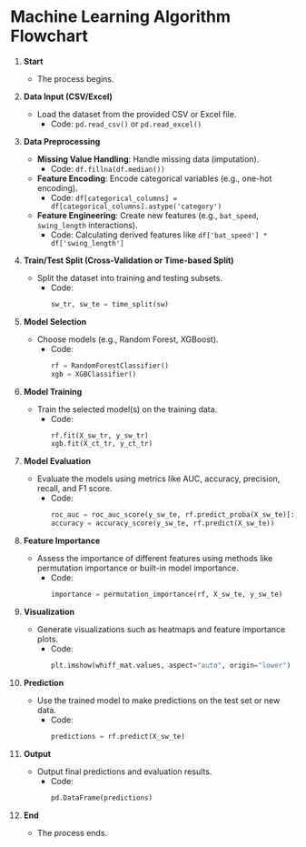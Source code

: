 # Machine Learning Algorithm Flowchart

1. **Start**
   - The process begins.

2. **Data Input (CSV/Excel)**
   - Load the dataset from the provided CSV or Excel file.
     - Code: `pd.read_csv()` or `pd.read_excel()`

3. **Data Preprocessing**
   - **Missing Value Handling**: Handle missing data (imputation).
     - Code: `df.fillna(df.median())`
   - **Feature Encoding**: Encode categorical variables (e.g., one-hot encoding).
     - Code: `df[categorical_columns] = df[categorical_columns].astype('category')`
   - **Feature Engineering**: Create new features (e.g., `bat_speed`, `swing_length` interactions).
     - Code: Calculating derived features like `df['bat_speed'] * df['swing_length']`

4. **Train/Test Split (Cross-Validation or Time-based Split)**
   - Split the dataset into training and testing subsets.
     - Code: 
       ```python
       sw_tr, sw_te = time_split(sw)
       ```

5. **Model Selection**
   - Choose models (e.g., Random Forest, XGBoost).
     - Code: 
       ```python
       rf = RandomForestClassifier()
       xgb = XGBClassifier()
       ```

6. **Model Training**
   - Train the selected model(s) on the training data.
     - Code: 
       ```python
       rf.fit(X_sw_tr, y_sw_tr)
       xgb.fit(X_ct_tr, y_ct_tr)
       ```

7. **Model Evaluation**
   - Evaluate the models using metrics like AUC, accuracy, precision, recall, and F1 score.
     - Code:
       ```python
       roc_auc = roc_auc_score(y_sw_te, rf.predict_proba(X_sw_te)[:, 1])
       accuracy = accuracy_score(y_sw_te, rf.predict(X_sw_te))
       ```

8. **Feature Importance**
   - Assess the importance of different features using methods like permutation importance or built-in model importance.
     - Code: 
       ```python
       importance = permutation_importance(rf, X_sw_te, y_sw_te)
       ```

9. **Visualization**
   - Generate visualizations such as heatmaps and feature importance plots.
     - Code: 
       ```python
       plt.imshow(whiff_mat.values, aspect="auto", origin="lower")
       ```

10. **Prediction**
    - Use the trained model to make predictions on the test set or new data.
      - Code:
        ```python
        predictions = rf.predict(X_sw_te)
        ```

11. **Output**
    - Output final predictions and evaluation results.
      - Code:
        ```python
        pd.DataFrame(predictions)
        ```

12. **End**
    - The process ends.


